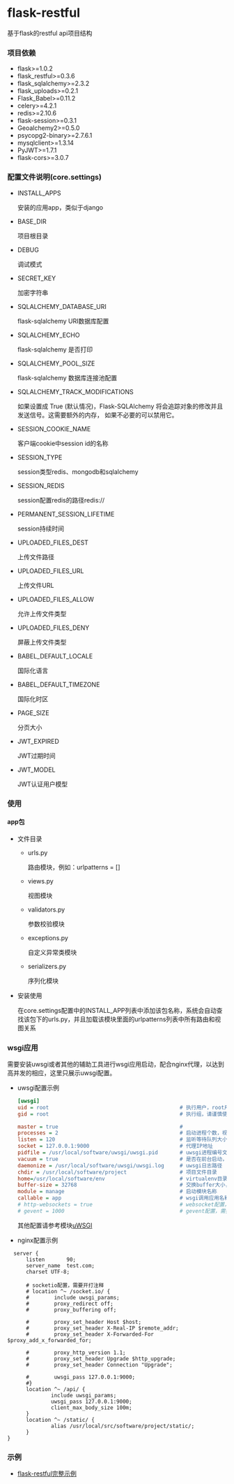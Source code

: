 # flask-restful
基于flask的restful api项目结构

### 项目依赖
- flask>=1.0.2
- flask_restful>=0.3.6
- flask_sqlalchemy>=2.3.2
- flask_uploads>=0.2.1
- Flask_Babel>=0.11.2
- celery>=4.2.1
- redis>=2.10.6
- flask-session>=0.3.1
- Geoalchemy2>=0.5.0
- psycopg2-binary>=2.7.6.1
- mysqlclient>=1.3.14
- PyJWT>=1.7.1
- flask-cors>=3.0.7

### 配置文件说明(core.settings)
    
- INSTALL_APPS 

    安装的应用app，类似于django
    
- BASE_DIR 

    项目根目录
    
- DEBUG 

    调试模式
    
- SECRET_KEY

    加密字符串
    
- SQLALCHEMY_DATABASE_URI

    flask-sqlalchemy URI数据库配置
    
- SQLALCHEMY_ECHO

    flask-sqlalchemy 是否打印
    
- SQLALCHEMY_POOL_SIZE

     flask-sqlalchemy 数据库连接池配置
     
- SQLALCHEMY_TRACK_MODIFICATIONS

    如果设置成 True (默认情况)，Flask-SQLAlchemy 将会追踪对象的修改并且发送信号。这需要额外的内存， 如果不必要的可以禁用它。

- SESSION_COOKIE_NAME

    客户端cookie中session id的名称

- SESSION_TYPE

    session类型redis、mongodb和sqlalchemy

- SESSION_REDIS

    session配置redis的路径redis://

- PERMANENT_SESSION_LIFETIME

    session持续时间

- UPLOADED_FILES_DEST

    上传文件路径

- UPLOADED_FILES_URL

    上传文件URL

- UPLOADED_FILES_ALLOW

    允许上传文件类型

- UPLOADED_FILES_DENY

    屏蔽上传文件类型

- BABEL_DEFAULT_LOCALE

    国际化语言

- BABEL_DEFAULT_TIMEZONE

    国际化时区

- PAGE_SIZE

    分页大小

- JWT_EXPIRED

    JWT过期时间

- JWT_MODEL

    JWT认证用户模型

### 使用

#### app包
  
  - 文件目录

      - urls.py
            
        路由模块，例如：urlpatterns = []
           
      - views.py
      
        视图模块
        
      - validators.py
      
        参数校验模块
        
      - exceptions.py
      
        自定义异常类模块
        
      - serializers.py
      
        序列化模块
        
  - 安装使用
    
      在core.settings配置中的INSTALL_APP列表中添加该包名称，系统会自动查找该包下的urls.py，并且加载该模块里面的urlpatterns列表中所有路由和视图关系
      
### wsgi应用

  需要安装uwsgi或者其他的辅助工具进行wsgi应用启动，配合nginx代理，以达到高并发的相应，这里只展示uwsgi配置。
  
  - uwsgi配置示例
  
    ```ini
    [uwsgi]
    uid = root                                          # 执行用户，root用户危险，请谨慎使用
    gid = root                                          # 执行组，请谨慎使用
    
    master = true                                       # 
    processes = 2                                       # 启动进程个数，视情况而定
    listen = 120                                        # 监听等待队列大小，视情况而定
    socket = 127.0.0.1:9000                             # 代理IP地址
    pidfile = /usr/local/software/uwsgi/uwsgi.pid       # uwsgi进程编号文件
    vacuum = true                                       # 是否在前台启动，设置true
    daemonize = /usr/local/software/uwsgi/uwsgi.log     # uwsgi日志路径
    chdir = /usr/local/software/project                 # 项目文件目录
    home=/usr/local/software/env                        # virtualenv目录
    buffer-size = 32768                                 # 交换buffer大小，视情况而定
    module = manage                                     # 启动模块名称
    callable = app                                      # wsgi调用应用名称
    # http-websockets = true                            # websocket配置，需要请打开注释
    # gevent = 1000                                     # gevent配置，需要请打开注释
    ```
    
    其他配置请参考模块[uWSGI](https://uwsgi-docs.readthedocs.io/en/latest/)
    
  - nginx配置示例
  
  ```shell
    server {
        listen       90;
        server_name  test.com;
        charset UTF-8;
        
        # socketio配置，需要开打注释
        # location ^~ /socket.io/ {
        #        include uwsgi_params;
        #        proxy_redirect off;
        #        proxy_buffering off;

        #        proxy_set_header Host $host;
        #        proxy_set_header X-Real-IP $remote_addr;
        #        proxy_set_header X-Forwarded-For $proxy_add_x_forwarded_for;

        #        proxy_http_version 1.1;
        #        proxy_set_header Upgrade $http_upgrade;
        #        proxy_set_header Connection "Upgrade";

        #        uwsgi_pass 127.0.0.1:9000;
        #}
        location ^~ /api/ {
                include uwsgi_params;
                uwsgi_pass 127.0.0.1:9000;
                client_max_body_size 100m;
        }
        location ^~ /static/ {
                alias /usr/local/src/software/project/static/;
        }
}
  ```
  
### 示例

- [flask-restful完整示例](https://github.com/flask-framework/flask-restful-example)
